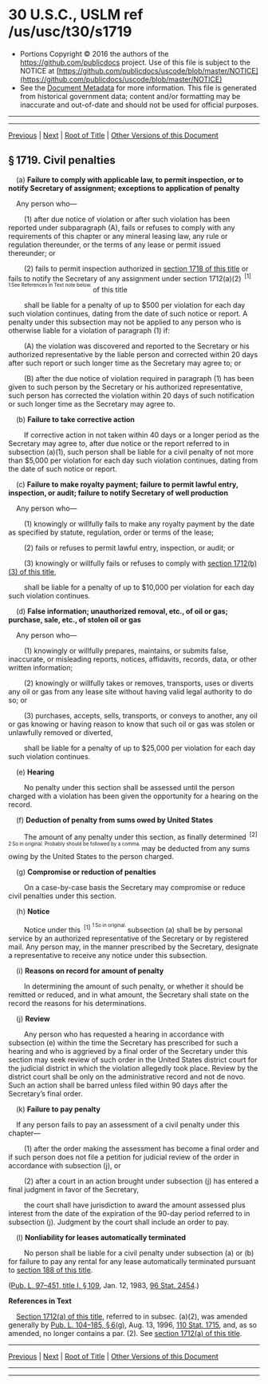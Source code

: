 ---
---

# 30 U.S.C., USLM ref /us/usc/t30/s1719

* Portions Copyright © 2016 the authors of the https://github.com/publicdocs project.
  Use of this file is subject to the NOTICE at [https://github.com/publicdocs/uscode/blob/master/NOTICE](https://github.com/publicdocs/uscode/blob/master/NOTICE)
* See the [Document Metadata](././../../../../..//README.md) for more information.
  This file is generated from historical government data; content and/or formatting may be inaccurate and out-of-date and should not be used for official purposes.

----------
----------

[Previous](./../../../../..//us/usc/t30/ch29/schI/m__us_usc_t30_s1718.md) | [Next](./../../../../..//us/usc/t30/ch29/schI/m__us_usc_t30_s1720.md) | [Root of Title](./../../../../../) | [Other Versions of this Document](https://publicdocs.github.io/go/links?ns=uslm&ref=%2Fus%2Fusc%2Ft30%2Fs1719)

## § 1719. Civil penalties

    (a) __Failure to comply with applicable law, to permit inspection, or to notify Secretary of assignment; exceptions to application of penalty__ 

    Any person who—

        (1) after due notice of violation or after such violation has been reported under subparagraph (A), fails or refuses to comply with any requirements of this chapter or any mineral leasing law, any rule or regulation thereunder, or the terms of any lease or permit issued thereunder; or

        (2) fails to permit inspection authorized in [section 1718 of this title][/us/usc/t30/s1718] or fails to notify the Secretary of any assignment under section 1712(a)(2)  <sup>\[1\]</sup>  <sup><sup> 1 See References in Text note below. </sup></sup>  of this title

        shall be liable for a penalty of up to $500 per violation for each day such violation continues, dating from the date of such notice or report. A penalty under this subsection may not be applied to any person who is otherwise liable for a violation of paragraph (1) if:

        (A) the violation was discovered and reported to the Secretary or his authorized representative by the liable person and corrected within 20 days after such report or such longer time as the Secretary may agree to; or

        (B) after the due notice of violation required in paragraph (1) has been given to such person by the Secretary or his authorized representative, such person has corrected the violation within 20 days of such notification or such longer time as the Secretary may agree to.

    (b) __Failure to take corrective action__ 

        If corrective action in not taken within 40 days or a longer period as the Secretary may agree to, after due notice or the report referred to in subsection (a)(1), such person shall be liable for a civil penalty of not more than $5,000 per violation for each day such violation continues, dating from the date of such notice or report.

    (c) __Failure to make royalty payment; failure to permit lawful entry, inspection, or audit; failure to notify Secretary of well production__ 

    Any person who—

        (1) knowingly or willfully fails to make any royalty payment by the date as specified by statute, regulation, order or terms of the lease;

        (2) fails or refuses to permit lawful entry, inspection, or audit; or

        (3) knowingly or willfully fails or refuses to comply with [section 1712(b)(3) of this title][/us/usc/t30/s1712/b/3],

        shall be liable for a penalty of up to $10,000 per violation for each day such violation continues.

    (d) __False information; unauthorized removal, etc., of oil or gas; purchase, sale, etc., of stolen oil or gas__ 

    Any person who—

        (1) knowingly or willfully prepares, maintains, or submits false, inaccurate, or misleading reports, notices, affidavits, records, data, or other written information;

        (2) knowingly or willfully takes or removes, transports, uses or diverts any oil or gas from any lease site without having valid legal authority to do so; or

        (3) purchases, accepts, sells, transports, or conveys to another, any oil or gas knowing or having reason to know that such oil or gas was stolen or unlawfully removed or diverted,

        shall be liable for a penalty of up to $25,000 per violation for each day such violation continues.

    (e) __Hearing__ 

        No penalty under this section shall be assessed until the person charged with a violation has been given the opportunity for a hearing on the record.

    (f) __Deduction of penalty from sums owed by United States__ 

        The amount of any penalty under this section, as finally determined  <sup>\[2\]</sup>  <sup><sup> 2 So in original. Probably should be followed by a comma. </sup></sup>  may be deducted from any sums owing by the United States to the person charged.

    (g) __Compromise or reduction of penalties__ 

        On a case-by-case basis the Secretary may compromise or reduce civil penalties under this section.

    (h) __Notice__ 

        Notice under this  <sup>\[1\]</sup>  <sup><sup> 1 So in original. </sup></sup>  subsection (a) shall be by personal service by an authorized representative of the Secretary or by registered mail. Any person may, in the manner prescribed by the Secretary, designate a representative to receive any notice under this subsection.

    (i) __Reasons on record for amount of penalty__ 

        In determining the amount of such penalty, or whether it should be remitted or reduced, and in what amount, the Secretary shall state on the record the reasons for his determinations.

    (j) __Review__ 

        Any person who has requested a hearing in accordance with subsection (e) within the time the Secretary has prescribed for such a hearing and who is aggrieved by a final order of the Secretary under this section may seek review of such order in the United States district court for the judicial district in which the violation allegedly took place. Review by the district court shall be only on the administrative record and not de novo. Such an action shall be barred unless filed within 90 days after the Secretary’s final order.

    (k) __Failure to pay penalty__ 

    If any person fails to pay an assessment of a civil penalty under this chapter—

        (1) after the order making the assessment has become a final order and if such person does not file a petition for judicial review of the order in accordance with subsection (j), or

        (2) after a court in an action brought under subsection (j) has entered a final judgment in favor of the Secretary,

        the court shall have jurisdiction to award the amount assessed plus interest from the date of the expiration of the 90-day period referred to in subsection (j). Judgment by the court shall include an order to pay.

    (l) __Nonliability for leases automatically terminated__ 

        No person shall be liable for a civil penalty under subsection (a) or (b) for failure to pay any rental for any lease automatically terminated pursuant to [section 188 of this title][/us/usc/t30/s188].

([Pub. L. 97–451, title I, § 109][/us/pl/97/451/s109], Jan. 12, 1983, [96 Stat. 2454][/us/stat/96/2454].)

 __References in Text__ 

    [Section 1712(a) of this title][/us/usc/t30/s1712/a], referred to in subsec. (a)(2), was amended generally by [Pub. L. 104–185, § 6(g)][/us/pl/104/185/s6/g], Aug. 13, 1996, [110 Stat. 1715][/us/stat/110/1715], and, as so amended, no longer contains a par. (2). See [section 1712(a) of this title][/us/usc/t30/s1712/a].

----------

[Previous](./../../../../..//us/usc/t30/ch29/schI/m__us_usc_t30_s1718.md) | [Next](./../../../../..//us/usc/t30/ch29/schI/m__us_usc_t30_s1720.md) | [Root of Title](./../../../../../) | [Other Versions of this Document](https://publicdocs.github.io/go/links?ns=uslm&ref=%2Fus%2Fusc%2Ft30%2Fs1719)

----------
----------

[/us/usc/t30/s1718]: https://publicdocs.github.io/go/links?ns=uslm&ref=%2Fus%2Fusc%2Ft30%2Fs1718
[/us/usc/t30/s1712/b/3]: https://publicdocs.github.io/go/links?ns=uslm&ref=%2Fus%2Fusc%2Ft30%2Fs1712%2Fb%2F3
[/us/usc/t30/s188]: https://publicdocs.github.io/go/links?ns=uslm&ref=%2Fus%2Fusc%2Ft30%2Fs188
[/us/pl/97/451/s109]: https://publicdocs.github.io/go/links?ns=uslm&ref=%2Fus%2Fpl%2F97%2F451%2Fs109
[/us/stat/96/2454]: https://publicdocs.github.io/go/links?ns=uslm&ref=%2Fus%2Fstat%2F96%2F2454
[/us/usc/t30/s1712/a]: https://publicdocs.github.io/go/links?ns=uslm&ref=%2Fus%2Fusc%2Ft30%2Fs1712%2Fa
[/us/pl/104/185/s6/g]: https://publicdocs.github.io/go/links?ns=uslm&ref=%2Fus%2Fpl%2F104%2F185%2Fs6%2Fg
[/us/stat/110/1715]: https://publicdocs.github.io/go/links?ns=uslm&ref=%2Fus%2Fstat%2F110%2F1715
[/us/usc/t30/s1712/a]: https://publicdocs.github.io/go/links?ns=uslm&ref=%2Fus%2Fusc%2Ft30%2Fs1712%2Fa


